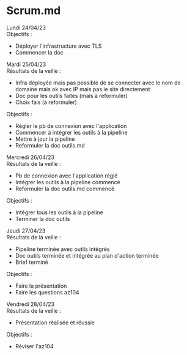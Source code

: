 # Scrum.md 

Lundi 24/04/23  
Objectifs :

* Déployer l'infrastructure avec TLS
* Commencer la doc

Mardi 25/04/23  
Résultats de la veille :

* Infra déployée mais pas possible de se connecter avec le nom de domaine mais ok avec IP mais pas le site directement
* Doc pour les outils faites (mais à reformuler)
* Choix fais (à reformuler)

Objectifs :

* Régler le pb de connexion avec l'application
* Commencer à intégrer les outils à la pipeline
* Mettre à jour la pipeline
* Reformuler la doc outils.md

Mercredi 26/04/23  
Résultats de la veille :

* Pb de connexion avec l'application réglé
* Intégrer les outils à la pipeline commencé
* Reformuler la doc outils.md commencé

Objectifs :

* Intégrer tous les outils à la pipeline
* Terminer la doc outils

Jeudi 27/04/23  
Résultats de la veille :

* Pipeline terminée avec outils intégrés
* Doc outils terminée et intégrée au plan d'action terminée
* Brief terminé

Objectifs :

* Faire la présentation
* Faire les questions az104

Vendredi 28/04/23  
Résultats de la veille :

* Présentation réalisée et réussie

Objectifs :

* Réviser l'az104
